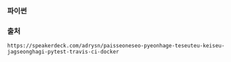 ### 파이썬



### 출처
```
https://speakerdeck.com/adrysn/paisseoneseo-pyeonhage-teseuteu-keiseu-jagseonghagi-pytest-travis-ci-docker
```
 
